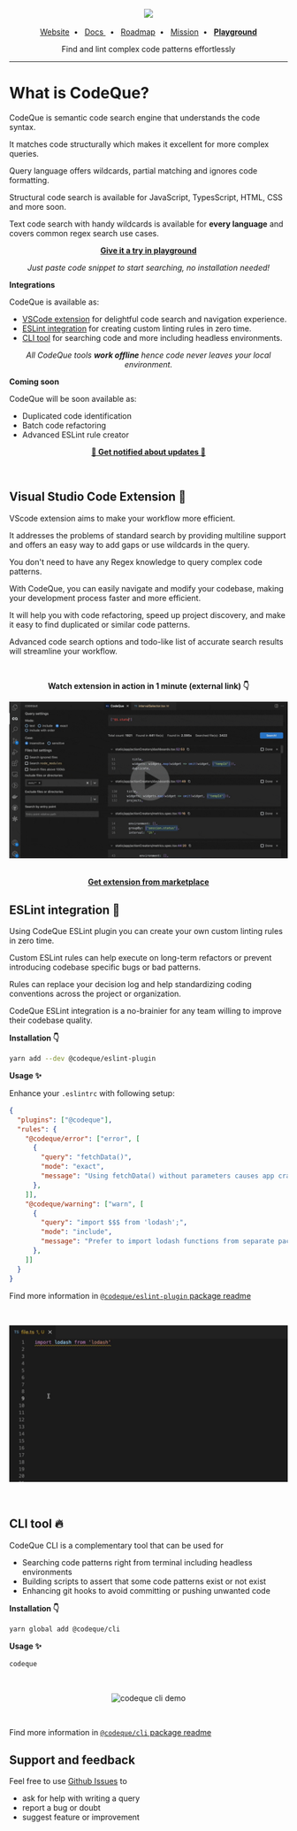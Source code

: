<p align="center">
  <a href="https://codeque.co/?utm_source=readme_main" title="Learn more about CodeQue" target="_blank">
    <img src="https://github.com/codeque-co/codeque/blob/master/packages/vscode/media/logoShort.png?raw=true" width="150px" />
  </a>
  <br/>
  </p>
<p align="center">
  <a href="https://codeque.co/?utm_source=readme_main">Website</a>&nbsp;&nbsp;•&nbsp;&nbsp;  
  <a href="https://codeque.co/docs?utm_source=readme_main">Docs </a>&nbsp;&nbsp;•&nbsp;&nbsp; 
  <a href="https://codeque.co/roadmap?utm_source=readme_main">Roadmap</a>&nbsp;&nbsp;•&nbsp;&nbsp; 
  <a href="https://codeque.co/mission?utm_source=readme_main">Mission</a>&nbsp;&nbsp;•&nbsp;&nbsp; 
  <a href="https://codeque.co/playground?utm_source=readme_main"><b>Playground</b></a>
</p>

<p align="center">Find and lint complex code patterns effortlessly</p>

___ 

# What is CodeQue?

CodeQue is semantic code search engine that understands the code syntax. 

It matches code structurally which makes it excellent for more complex queries.

Query language offers wildcards, partial matching and ignores code formatting. 

Structural code search is available for JavaScript, TypesScript, HTML, CSS and more soon.

Text code search with handy wildcards is available for __every language__ and covers common regex search use cases.

<p align="center"><a href="https://codeque.co/playground?utm_source=readme_main"><b>Give it a try in 
 playground</b></a></p>

<p align="center"><i>Just paste code snippet to start searching, no installation needed!</i></p>

__Integrations__

CodeQue is available as:

- [VSCode extension](https://marketplace.visualstudio.com/items?itemName=CodeQue.codeque) for delightful code search and navigation experience.
- [ESLint integration](https://www.npmjs.com/package/@codeque/eslint-plugin) for creating custom linting rules in zero time.
- [CLI tool](https://www.npmjs.com/package/@codeque/cli) for searching code and more including headless environments.

<p align="center"><i>All CodeQue tools <b>work offline</b> hence code never leaves your local environment.</i></p>

__Coming soon__

CodeQue will be soon available as:

- Duplicated code identification
- Batch code refactoring 
- Advanced ESLint rule creator 


<p align="center"><a href="https://jayu.dev/newsletter?utm_source=readme_main"><b>🔔 Get notified about updates 🔔 </b></a></p>


</br>

<!-- HERO END -->
  
<!-- VSCODE INTRO START -->
## Visual Studio Code Extension 🔮
VScode extension aims to make your workflow more efficient.

It addresses the problems of standard search by providing multiline support and offers an easy way to add gaps or use wildcards in the query. 

You don't need to have any Regex knowledge to query complex code patterns. 

With CodeQue, you can easily navigate and modify your codebase, making your development process faster and more efficient.

It will help you with code refactoring, speed up project discovery, and make it easy to find duplicated or similar code patterns. 

Advanced code search options and todo-like list of accurate search results will streamline your workflow.

</br>

<p align="center"><b>Watch extension in action in 1 minute (external link) 👇</b></p>

<a href="https://codeque.co/vscode-demo-sound.mp4?utm_source=readme_main" target="_blank" title="Click to watch demo video">
    <img src="https://github.com/codeque-co/codeque/blob/master/packages/vscode/readme-media/intro.gif?raw=true" />
</a>

</br>

<!-- VSCODE INTRO END -->

</br>

<p align="center"><a href="https://marketplace.visualstudio.com/items?itemName=CodeQue.codeque"><b>Get extension from marketplace</b></a></p>
  
<!-- ESLINT INTRO START -->
## ESLint integration 💅

Using CodeQue ESLint plugin you can create your own custom linting rules in zero time.

Custom ESLint rules can help execute on long-term refactors or prevent introducing codebase specific bugs or bad patterns.

Rules can replace your decision log and help standardizing coding conventions across the project or organization.

CodeQue ESLint integration is a no-brainier for any team willing to improve their codebase quality.

<!-- ESLINT INTRO END -->

__Installation 👇__

```sh
yarn add --dev @codeque/eslint-plugin
```


__Usage ✨__

Enhance your `.eslintrc` with following setup:

```json
{
  "plugins": ["@codeque"],
  "rules": {
    "@codeque/error": ["error", [
      {
        "query": "fetchData()",
        "mode": "exact",
        "message": "Using fetchData() without parameters causes app crash!",
      },
    ]],
    "@codeque/warning": ["warn", [
      {
        "query": "import $$$ from 'lodash';",
        "mode": "include",
        "message": "Prefer to import lodash functions from separate packages like 'lodash.debounce'",
      },
    ]]
  }
}
```
Find more information in [`@codeque/eslint-plugin` package readme](https://www.npmjs.com/package/@codeque/eslint-plugin)


</br>

<p align="center">
<img src="https://github.com/codeque-co/codeque/blob/master/packages/eslint/readme-media/getting-started.gif?raw=true" />
</p>

</br>
  
<!-- CLI INTRO START -->
## CLI tool 🔥

CodeQue CLI is a complementary tool that can be used for
- Searching code patterns right from terminal including headless environments
- Building scripts to assert that some code patterns exist or not exist
- Enhancing git hooks to avoid committing or pushing unwanted code

<!-- CLI INTRO END -->

__Installation 👇__

```sh
yarn global add @codeque/cli
```

__Usage ✨__

```sh
codeque
```

</br>

<p align="center"><img src="./packages/cli/demo.gif" alt="codeque cli demo" /><p>

</br>

Find more information in [`@codeque/cli` package readme](https://www.npmjs.com/package/@codeque/cli)

<!-- FOOTER START -->

## Support and feedback

Feel free to use [Github Issues](https://github.com/codeque-co/codeque/issues)
to
- ask for help with writing a query
- report a bug or doubt
- suggest feature or improvement